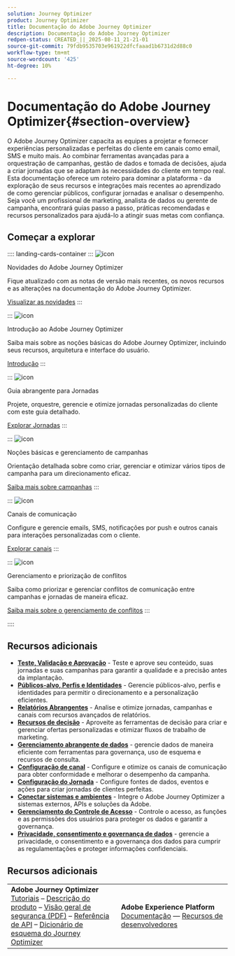 ```yaml
---
solution: Journey Optimizer
product: Journey Optimizer
title: Documentação do Adobe Journey Optimizer
description: Documentação do Adobe Journey Optimizer
redpen-status: CREATED_||_2025-08-11_21-21-01
source-git-commit: 79fdb9535703e961922dfcfaaad1b6731d2d88c0
workflow-type: tm+mt
source-wordcount: '425'
ht-degree: 10%

---
```



# Documentação do Adobe Journey Optimizer{#section-overview}

O Adobe Journey Optimizer capacita as equipes a projetar e fornecer experiências personalizadas e perfeitas do cliente em canais como email, SMS e muito mais. Ao combinar ferramentas avançadas para a orquestração de campanhas, gestão de dados e tomada de decisões, ajuda a criar jornadas que se adaptam às necessidades do cliente em tempo real. Esta documentação oferece um roteiro para dominar a plataforma - da exploração de seus recursos e integrações mais recentes ao aprendizado de como gerenciar públicos, configurar jornadas e analisar o desempenho. Seja você um profissional de marketing, analista de dados ou gerente de campanha, encontrará guias passo a passo, práticas recomendadas e recursos personalizados para ajudá-lo a atingir suas metas com confiança.

## Começar a explorar

:::: landing-cards-container
:::
![icon](https://cdn.experienceleague.adobe.com/icons/list-check.svg?lang=pt-BR)

Novidades do Adobe Journey Optimizer

Fique atualizado com as notas de versão mais recentes, os novos recursos e as alterações na documentação do Adobe Journey Optimizer.

[Visualizar as novidades](./rp_landing_pages/whats-new-landing-page.md)
:::

:::
![icon](https://cdn.experienceleague.adobe.com/icons/circle-play.svg?lang=pt-BR)

Introdução ao Adobe Journey Optimizer

Saiba mais sobre as noções básicas do Adobe Journey Optimizer, incluindo seus recursos, arquitetura e interface do usuário.

[Introdução](./rp_landing_pages/get-started-landing-page.md)
:::

:::
![icon](https://cdn.experienceleague.adobe.com/icons/code-branch.svg?lang=pt-BR)

Guia abrangente para Jornadas

Projete, orquestre, gerencie e otimize jornadas personalizadas do cliente com este guia detalhado.

[Explorar Jornadas](./rp_landing_pages/orchestrate-journeys-landing-page.md)
:::

:::
![icon](https://cdn.experienceleague.adobe.com/icons/bullhorn.svg?lang=pt-BR)

Noções básicas e gerenciamento de campanhas

Orientação detalhada sobre como criar, gerenciar e otimizar vários tipos de campanha para um direcionamento eficaz.

[Saiba mais sobre campanhas](./rp_landing_pages/campaigns-landing-page.md)
:::

:::
![icon](https://cdn.experienceleague.adobe.com/icons/envelope.svg?lang=pt-BR)

Canais de comunicação

Configure e gerencie emails, SMS, notificações por push e outros canais para interações personalizadas com o cliente.

[Explorar canais](./using/channels/gs-channels.md)
:::

:::
![icon](https://cdn.experienceleague.adobe.com/icons/scale-balanced.svg?lang=pt-BR)

Gerenciamento e priorização de conflitos

Saiba como priorizar e gerenciar conflitos de comunicação entre campanhas e jornadas de maneira eficaz.

[Saiba mais sobre o gerenciamento de conflitos](./rp_landing_pages/conflict-prioritization-landing-page.md)
:::

::::


## Recursos adicionais

- **[Teste, Validação e Aprovação](./rp_landing_pages/test-landing-page.md)** - Teste e aprove seu conteúdo, suas jornadas e suas campanhas para garantir a qualidade e a precisão antes da implantação.
- **[Públicos-alvo, Perfis e Identidades](./rp_landing_pages/audiences-profiles-identities-landing-page.md)** - Gerencie públicos-alvo, perfis e identidades para permitir o direcionamento e a personalização eficientes.
- **[Relatórios Abrangentes](./rp_landing_pages/reporting-landing-page.md)** - Analise e otimize jornadas, campanhas e canais com recursos avançados de relatórios.
- **[Recursos de decisão](./rp_landing_pages/decisioning-landing-page.md)** - Aproveite as ferramentas de decisão para criar e gerenciar ofertas personalizadas e otimizar fluxos de trabalho de marketing.
- **[Gerenciamento abrangente de dados](./rp_landing_pages/data-management-landing-page.md)** - gerencie dados de maneira eficiente com ferramentas para governança, uso de esquema e recursos de consulta.
- **[Configuração de canal](./rp_landing_pages/configuration-landing-page.md)** - Configure e otimize os canais de comunicação para obter conformidade e melhorar o desempenho da campanha.
- **[Configuração do Jornada](./rp_landing_pages/configure-journeys-landing-page.md)** - Configure fontes de dados, eventos e ações para criar jornadas de clientes perfeitas.
- **[Conectar sistemas e ambientes](./rp_landing_pages/connect-systems-landing-page.md)** - Integre o Adobe Journey Optimizer a sistemas externos, APIs e soluções da Adobe.
- **[Gerenciamento do Controle de Acesso](./rp_landing_pages/access-control-landing-page.md)** - Controle o acesso, as funções e as permissões dos usuários para proteger os dados e garantir a governança.
- **[Privacidade, consentimento e governança de dados](./rp_landing_pages/privacy-landing-page.md)** - gerencie a privacidade, o consentimento e a governança dos dados para cumprir as regulamentações e proteger informações confidenciais.

## Recursos adicionais

<table style="table-layout:fixed"><tr style="border: 0;">
<td><strong>Adobe Journey Optimizer</strong><br/>
<a href="https://experienceleague.adobe.com/docs/journey-optimizer-learn/tutorials/overview.html?lang=pt-BR" target="_blank">Tutoriais</a> – <a href="https://helpx.adobe.com/br/legal/product-descriptions/adobe-journey-optimizer.html" target="_blank">Descrição do produto</a> – <a href="https://www.adobe.com/content/dam/cc/en/security/pdfs/AJO_SecurityOverview.pdf" target="_blank">Visão geral de segurança (PDF)</a> – <a href="https://developer.adobe.com/journey-optimizer-apis/" target="_blank">Referência de API</a> – <a href="https://experienceleague.adobe.com/tools/ajo-schemas/schema-dictionary.html?lang=pt-BR" target="_blank">Dicionário de esquema do Journey Optimizer</a>

</td>
<td><strong>Adobe Experience Platform</strong><br/>
<a href="https://experienceleague.adobe.com/docs/experience-platform/landing/home.html?lang=pt-BR" target="_blank">Documentação</a> — <a href="https://www.adobe.com/br/experience-platform/documentation-and-developer-resources.html" target="_blank">Recursos de desenvolvedores</a>
</td>
</tr></table>

<!--table style="table-layout:auto"><tr style="border: 0;"><td><img src="using/assets/do-not-localize/newsletter.png"></td><td>
<b>Stay informed and elevate your Adobe Journey Optimizer experience!</b><br/>Sign up for our quarterly newsletter. Gain exclusive access to the latest product updates, captivating stories, real-world use cases, valuable tips, and more – all delivered directly to your inbox every quarter. <a href="https://www.adobe.com/subscription/Adobe_Journey_Optimizer_NL.html">Sign up today!</a></td></tr></table-->
